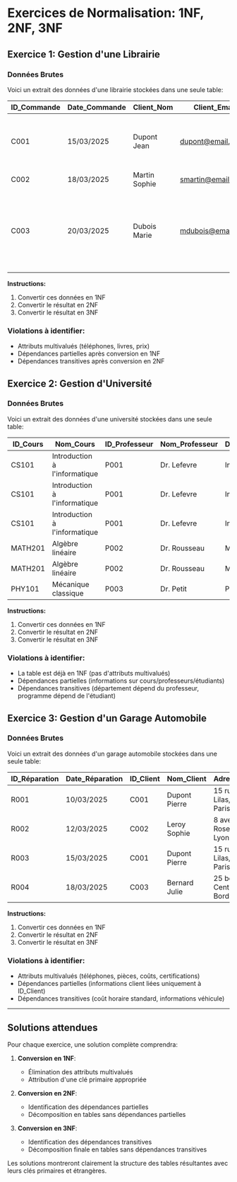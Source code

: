 # Exercices de Normalisation: 1NF, 2NF, 3NF

## Exercice 1: Gestion d'une Librairie

### Données Brutes
Voici un extrait des données d'une librairie stockées dans une seule table:

| ID_Commande | Date_Commande | Client_Nom | Client_Email | Client_Téléphones | Livres_Commandés | Prix_Unitaires |
|-------------|---------------|------------|--------------|-------------------|------------------|----------------|
| C001 | 15/03/2025 | Dupont Jean | dupont@email.com | 0612345678, 0156789012 | "Le Petit Prince (ISBN: 978-2-07-040850-4), L'Étranger (ISBN: 978-2-07-036002-4)" | "12.50, 9.90" |
| C002 | 18/03/2025 | Martin Sophie | smartin@email.com | 0723456789 | "1984 (ISBN: 978-2-07-036822-8)" | "11.20" |
| C003 | 20/03/2025 | Dubois Marie | mdubois@email.com | 0634567890, 0145678923 | "Harry Potter T1 (ISBN: 978-2-07-054090-1), Le Seigneur des Anneaux (ISBN: 978-2-266-28536-9), Dune (ISBN: 978-2-266-23336-1)" | "15.50, 25.90, 13.40" |

**Instructions:**
1. Convertir ces données en 1NF
2. Convertir le résultat en 2NF
3. Convertir le résultat en 3NF

### Violations à identifier:
- Attributs multivalués (téléphones, livres, prix)
- Dépendances partielles après conversion en 1NF
- Dépendances transitives après conversion en 2NF

## Exercice 2: Gestion d'Université

### Données Brutes
Voici un extrait des données d'une université stockées dans une seule table:

   | ID_Cours | Nom_Cours | ID_Professeur | Nom_Professeur | Département_Prof | ID_Étudiant | Nom_Étudiant | Programme_Étudiant | Note |
   |----------|-----------|---------------|----------------|------------------|-------------|--------------|---------------------|------|
   | CS101 | Introduction à l'informatique | P001 | Dr. Lefevre | Informatique | E001 | Moreau Paul | Génie Informatique | 18/20 |
   | CS101 | Introduction à l'informatique | P001 | Dr. Lefevre | Informatique | E002 | Garcia Ana | Sciences des Données | 16/20 |
   | CS101 | Introduction à l'informatique | P001 | Dr. Lefevre | Informatique | E003 | Laurent Thomas | Génie Informatique | 14/20 |
   | MATH201 | Algèbre linéaire | P002 | Dr. Rousseau | Mathématiques | E001 | Moreau Paul | Génie Informatique | 15/20 |
   | MATH201 | Algèbre linéaire | P002 | Dr. Rousseau | Mathématiques | E002 | Garcia Ana | Sciences des Données | 19/20 |
   | PHY101 | Mécanique classique | P003 | Dr. Petit | Physique | E004 | Blanc Julie | Physique | 17/20 |

**Instructions:**
1. Convertir ces données en 1NF
2. Convertir le résultat en 2NF
3. Convertir le résultat en 3NF

### Violations à identifier:
- La table est déjà en 1NF (pas d'attributs multivalués)
- Dépendances partielles (informations sur cours/professeurs/étudiants)
- Dépendances transitives (département dépend du professeur, programme dépend de l'étudiant)

## Exercice 3: Gestion d'un Garage Automobile

### Données Brutes
Voici un extrait des données d'un garage automobile stockées dans une seule table:

| ID_Réparation | Date_Réparation | ID_Client | Nom_Client | Adresse_Client | Téléphones_Client | ID_Véhicule | Marque_Modèle | Année_Fabrication | Pièces_Utilisées | Coûts_Pièces | Heures_Main_Œuvre | Coût_Horaire | Mécanicien_Responsable | Certification_Mécanicien |
|--------------|-----------------|-----------|------------|----------------|-------------------|-------------|--------------|-------------------|------------------|--------------|-------------------|-------------|------------------------|-------------------------|
| R001 | 10/03/2025 | C001 | Dupont Pierre | 15 rue des Lilas, 75001 Paris | 0612345678, 0723456789 | V001 | Renault Clio | 2018 | "Filtre à huile, Huile moteur 5W40" | "25.50, 45.00" | 2.5 | 60.00 | Michel Durant | "Renault Certified, ASE Master" |
| R002 | 12/03/2025 | C002 | Leroy Sophie | 8 avenue des Roses, 69002 Lyon | 0634567890 | V002 | Peugeot 308 | 2020 | "Plaquettes de frein, Disque de frein" | "85.00, 120.00" | 3.0 | 60.00 | Lucas Martin | "Peugeot Certified" |
| R003 | 15/03/2025 | C001 | Dupont Pierre | 15 rue des Lilas, 75001 Paris | 0612345678, 0723456789 | V003 | Citroën C3 | 2016 | "Batterie, Alternateur" | "150.00, 280.00" | 4.5 | 60.00 | Michel Durant | "Renault Certified, ASE Master" |
| R004 | 18/03/2025 | C003 | Bernard Julie | 25 boulevard Central, 33000 Bordeaux | 0645678901 | V004 | Toyota Yaris | 2019 | "Filtre à air, Bougies d'allumage" | "18.50, 45.00" | 1.0 | 60.00 | Emma Petit | "Toyota Certified, ASE Certified" |

**Instructions:**
1. Convertir ces données en 1NF
2. Convertir le résultat en 2NF
3. Convertir le résultat en 3NF

### Violations à identifier:
- Attributs multivalués (téléphones, pièces, coûts, certifications)
- Dépendances partielles (informations client liées uniquement à ID_Client)
- Dépendances transitives (coût horaire standard, informations véhicule)

---

## Solutions attendues

Pour chaque exercice, une solution complète comprendra:

1. **Conversion en 1NF**:
   - Élimination des attributs multivalués
   - Attribution d'une clé primaire appropriée

2. **Conversion en 2NF**:
   - Identification des dépendances partielles
   - Décomposition en tables sans dépendances partielles

3. **Conversion en 3NF**:
   - Identification des dépendances transitives
   - Décomposition finale en tables sans dépendances transitives

Les solutions montreront clairement la structure des tables résultantes avec leurs clés primaires et étrangères.